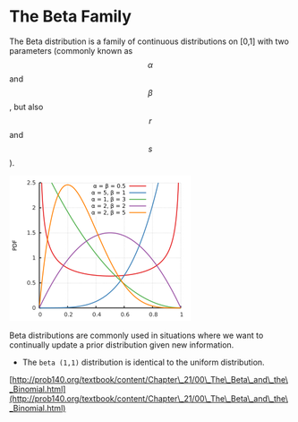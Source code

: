 # The Beta Family

The Beta distribution is a family of continuous distributions on \[0,1] with two parameters (commonly known as $$\alpha$$ and $$\beta$$, but also $$r$$ and $$s$$).

![Credit: Wikipedia](<../.gitbook/assets/image (19).png>)

Beta distributions are commonly used in situations where we want to continually update a prior distribution given new information.

* The `beta (1,1)` distribution is identical to the uniform distribution.

[http://prob140.org/textbook/content/Chapter\_21/00\_The\_Beta\_and\_the\_Binomial.html](http://prob140.org/textbook/content/Chapter\_21/00\_The\_Beta\_and\_the\_Binomial.html)
